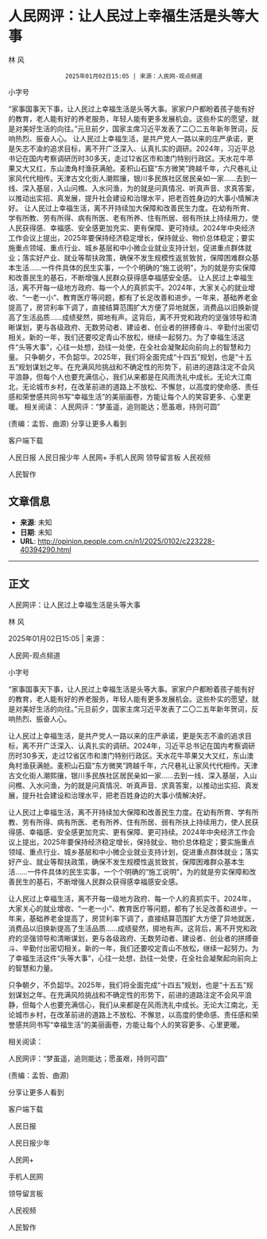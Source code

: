 # 人民网评：让人民过上幸福生活是头等大事

林 风


					2025年01月02日15:05 | 来源：人民网-观点频道


小字号





“家事国事天下事，让人民过上幸福生活是头等大事。家家户户都盼着孩子能有好的教育，老人能有好的养老服务，年轻人能有更多发展机会。这些朴实的愿望，就是对美好生活的向往。”元旦前夕，国家主席习近平发表了二〇二五年新年贺词，反响热烈、振奋人心。
让人民过上幸福生活，是共产党人一路以来的庄严承诺，更是矢志不渝的追求目标，离不开广泛深入、认真扎实的调研。2024年，习近平总书记在国内考察调研历时30多天，走过12省区市和澳门特别行政区。天水花牛苹果又大又红，东山澳角村渔获满舱。麦积山石窟“东方微笑”跨越千年，六尺巷礼让家风代代相传。天津古文化街人潮熙攘，银川多民族社区居民亲如一家……去到一线、深入基层，入山问樵、入水问渔，为的就是问真情况、听真声音、求真答案，以推动出实招、真发展，提升社会建设和治理水平，把老百姓身边的大事小情解决好。
让人民过上幸福生活，离不开持续加大保障和改善民生力度。在幼有所育、学有所教、劳有所得、病有所医、老有所养、住有所居、弱有所扶上持续用力，使人民获得感、幸福感、安全感更加充实、更有保障、更可持续。2024年中央经济工作会议上提出，2025年要保持经济稳定增长，保持就业、物价总体稳定；要实施重点领域、重点行业、城乡基层和中小微企业就业支持计划，促进重点群体就业；落实好产业、就业等帮扶政策，确保不发生规模性返贫致贫，保障困难群众基本生活……一件件具体的民生实事，一个个明确的“施工说明”，为的就是夯实保障和改善民生的基石，不断增强人民群众获得感幸福感安全感。
让人民过上幸福生活，离不开每一级地方政府、每一个人的真抓实干。2024年，大家关心的就业增收、“一老一小”、教育医疗等问题，都有了长足改善和进步。一年来，基础养老金提高了，房贷利率下调了，直接结算范围扩大方便了异地就医，消费品以旧换新提高了生活品质……成绩斐然，掷地有声。这背后，离不开党和政府的坚强领导和清晰谋划，更与各级政府、无数劳动者、建设者、创业者的拼搏奋斗、辛勤付出密切相关。新的一年，我们还要咬定青山不放松，继续一起努力。为了幸福生活这件“头等大事”，心往一处想，劲往一处使，在全社会凝聚起向前向上的智慧和力量。
只争朝夕，不负韶华。2025年，我们将全面完成“十四五”规划，也是“十五五”规划谋划之年。在充满风险挑战和不确定性的形势下，前进的道路注定不会风平浪静，但每个人也要充满信心，我们从来都是在风雨洗礼中成长。无论大江南北，无论城市乡村，在改革前进的道路上不放松、不懈怠，以高度的使命感、责任感和荣誉感共同书写“幸福生活”的美丽画卷，方能让每个人的笑容更多、心里更暖。
相关阅读：
人民网评：“梦虽遥，追则能达；愿虽艰，持则可圆”

(责编：孟哲、曲源)
分享让更多人看到  


客户端下载

人民日报
人民日报少年
人民网+
手机人民网
领导留言板
人民视频

人民智作

## 文章信息

- **来源**: 未知
- **日期**: 未知
- **URL**: http://opinion.people.com.cn/n1/2025/0102/c223228-40394290.html

---

## 正文

人民网评：让人民过上幸福生活是头等大事

林 风

2025年01月02日15:05 | 来源：

人民网-观点频道

小字号

“家事国事天下事，让人民过上幸福生活是头等大事。家家户户都盼着孩子能有好的教育，老人能有好的养老服务，年轻人能有更多发展机会。这些朴实的愿望，就是对美好生活的向往。”元旦前夕，国家主席习近平发表了二〇二五年新年贺词，反响热烈、振奋人心。

让人民过上幸福生活，是共产党人一路以来的庄严承诺，更是矢志不渝的追求目标，离不开广泛深入、认真扎实的调研。2024年，习近平总书记在国内考察调研历时30多天，走过12省区市和澳门特别行政区。天水花牛苹果又大又红，东山澳角村渔获满舱。麦积山石窟“东方微笑”跨越千年，六尺巷礼让家风代代相传。天津古文化街人潮熙攘，银川多民族社区居民亲如一家……去到一线、深入基层，入山问樵、入水问渔，为的就是问真情况、听真声音、求真答案，以推动出实招、真发展，提升社会建设和治理水平，把老百姓身边的大事小情解决好。

让人民过上幸福生活，离不开持续加大保障和改善民生力度。在幼有所育、学有所教、劳有所得、病有所医、老有所养、住有所居、弱有所扶上持续用力，使人民获得感、幸福感、安全感更加充实、更有保障、更可持续。2024年中央经济工作会议上提出，2025年要保持经济稳定增长，保持就业、物价总体稳定；要实施重点领域、重点行业、城乡基层和中小微企业就业支持计划，促进重点群体就业；落实好产业、就业等帮扶政策，确保不发生规模性返贫致贫，保障困难群众基本生活……一件件具体的民生实事，一个个明确的“施工说明”，为的就是夯实保障和改善民生的基石，不断增强人民群众获得感幸福感安全感。

让人民过上幸福生活，离不开每一级地方政府、每一个人的真抓实干。2024年，大家关心的就业增收、“一老一小”、教育医疗等问题，都有了长足改善和进步。一年来，基础养老金提高了，房贷利率下调了，直接结算范围扩大方便了异地就医，消费品以旧换新提高了生活品质……成绩斐然，掷地有声。这背后，离不开党和政府的坚强领导和清晰谋划，更与各级政府、无数劳动者、建设者、创业者的拼搏奋斗、辛勤付出密切相关。新的一年，我们还要咬定青山不放松，继续一起努力。为了幸福生活这件“头等大事”，心往一处想，劲往一处使，在全社会凝聚起向前向上的智慧和力量。

只争朝夕，不负韶华。2025年，我们将全面完成“十四五”规划，也是“十五五”规划谋划之年。在充满风险挑战和不确定性的形势下，前进的道路注定不会风平浪静，但每个人也要充满信心，我们从来都是在风雨洗礼中成长。无论大江南北，无论城市乡村，在改革前进的道路上不放松、不懈怠，以高度的使命感、责任感和荣誉感共同书写“幸福生活”的美丽画卷，方能让每个人的笑容更多、心里更暖。

相关阅读：

人民网评：“梦虽遥，追则能达；愿虽艰，持则可圆”

(责编：孟哲、曲源)

分享让更多人看到

客户端下载

人民日报

人民日报少年

人民网+

手机人民网

领导留言板

人民视频

人民智作

